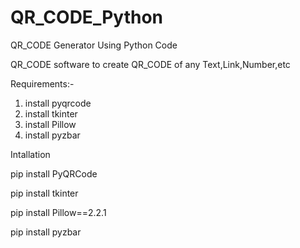 # QR_CODE_Python
QR_CODE Generator Using Python Code

QR_CODE software to create QR_CODE of any Text,Link,Number,etc

Requirements:-

1. install pyqrcode 
2. install tkinter
3. install Pillow
4. install pyzbar

Intallation
  
  pip install PyQRCode
  
  pip install tkinter 
  
  pip install Pillow==2.2.1
  
  pip install pyzbar




  

 
